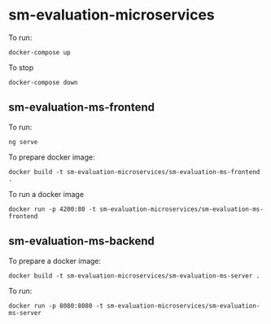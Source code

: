 # sm-evaluation-microservices

To run:

    docker-compose up

To stop

    docker-compose down

## sm-evaluation-ms-frontend
To run:

    ng serve

To prepare docker image:

    docker build -t sm-evaluation-microservices/sm-evaluation-ms-frontend .

To run a docker image

    docker run -p 4200:80 -t sm-evaluation-microservices/sm-evaluation-ms-frontend

## sm-evaluation-ms-backend
To prepare a docker image:
    
    docker build -t sm-evaluation-microservices/sm-evaluation-ms-server .

To run:

    docker run -p 8080:8080 -t sm-evaluation-microservices/sm-evaluation-ms-server